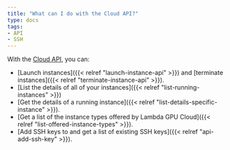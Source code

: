 ```yaml
---
title: "What can I do with the Cloud API?"
type: docs
tags:
- API
- SSH
---
```


With the [Cloud API](https://cloud.lambdalabs.com/api/v1/docs), you can:

- [Launch instances]({{< relref "launch-instance-api" >}}) and [terminate instances]({{< relref "terminate-instance-api" >}}).
- [List the details of all of your instances]({{< relref "list-running-instances" >}})
- [Get the details of a running instance]({{< relref "list-details-specific-instance" >}}).
- [Get a list of the instance types offered by Lambda GPU Cloud]({{< relref "list-offered-instance-types" >}}).
- [Add SSH keys to and get a list of existing SSH keys]({{< relref "api-add-ssh-key" >}}).
